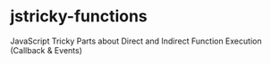 # jstricky-functions
JavaScript Tricky Parts about Direct and Indirect Function Execution (Callback &amp; Events)
